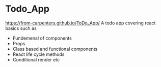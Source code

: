 # Todo_App
https://from-carpenters.github.io/ToDo_App/
A todo app covering react basics such as
<br/>
- Fundemenal of components <br/>
- Props <br/>
- Class based and functional components <br/>
- React life cycle methods <br/>
- Conditional render etc <br/> 

